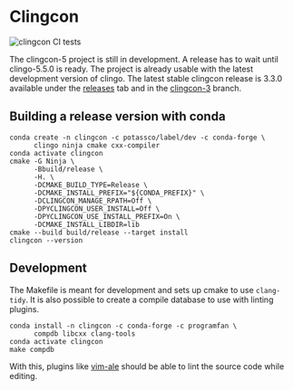 # Clingcon

![clingcon CI tests](https://github.com/potassco/clingcon/workflows/tests/badge.svg)

The clingcon-5 project is still in development. A release has to wait until
clingo-5.5.0 is ready. The project is already usable with the latest
development version of clingo. The latest stable clingcon release is 3.3.0
available under the [releases][release] tab and in the [clingcon-3] branch.

## Building a release version with conda

    conda create -n clingcon -c potassco/label/dev -c conda-forge \
	      clingo ninja cmake cxx-compiler
    conda activate clingcon
    cmake -G Ninja \
          -Bbuild/release \
          -H. \
          -DCMAKE_BUILD_TYPE=Release \
          -DCMAKE_INSTALL_PREFIX="${CONDA_PREFIX}" \
          -DCLINGCON_MANAGE_RPATH=Off \
          -DPYCLINGCON_USER_INSTALL=Off \
          -DPYCLINGCON_USE_INSTALL_PREFIX=On \
          -DCMAKE_INSTALL_LIBDIR=lib
    cmake --build build/release --target install
    clingcon --version

## Development

The Makefile is meant for development and sets up cmake to use `clang-tidy`. It
is also possible to create a compile database to use with linting plugins.

    conda install -n clingcon -c conda-forge -c programfan \
	      compdb libcxx clang-tools
    conda activate clingcon
    make compdb

With this, plugins like [vim-ale] should be able to lint the source code while
editing.

[vim-ale]: https://github.com/dense-analysis/ale
[release]: https://github.com/potassco/clingcon/releases
[clingcon-3]: https://github.com/potassco/clingcon/tree/clingcon-3
